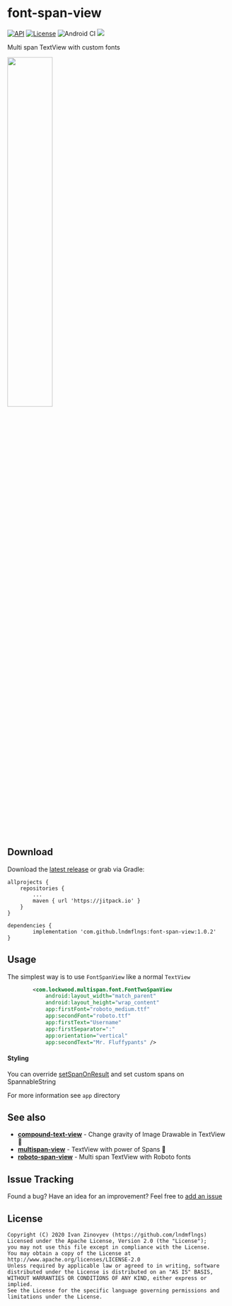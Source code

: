 # font-span-view
[![API](https://img.shields.io/badge/API-15%2B-orange.svg)](https://android-arsenal.com/api?level=15)
[![License](https://img.shields.io/badge/license-Apache%202-red.svg)](https://www.apache.org/licenses/LICENSE-2.0)
![Android CI](https://github.com/lndmflngs/font-span-view/workflows/Android%20CI/badge.svg)
[![](https://jitpack.io/v/lndmflngs/font-span-view.svg)](https://jitpack.io/#lndmflngs/font-span-view)

Multi span TextView with custom fonts

<img src="https://github.com/lndmflngs/font-span-view/blob/master/art/1.png?raw=true" width="45%" />

## Download
Download the [latest release][1] or grab via Gradle:

```
allprojects {
    repositories {
        ...
        maven { url 'https://jitpack.io' }
    }
}
```
```
dependencies {
        implementation 'com.github.lndmflngs:font-span-view:1.0.2'
}
```
## Usage
The simplest way is to use `FontSpanView` like a normal `TextView`

```xml
        <com.lockwood.multispan.font.FontTwoSpanView
            android:layout_width="match_parent"
            android:layout_height="wrap_content"
            app:firstFont="roboto_medium.ttf"
            app:secondFont="roboto.ttf"
            app:firstText="Username"
            app:firstSeparator=":"
            app:orientation="vertical"
            app:secondText="Mr. Fluffypants" />
```
#### Styling
You can override [setSpanOnResult][2] and set custom spans on SpannableString

For more information see `app` directory

## See also 
* [**compound-text-view**](https://github.com/lndmflngs/compound-text-view) - Change gravity of Image Drawable in TextView 🌌
* [**multispan-view**](https://github.com/lndmflngs/multispan-view) - TextView with power of Spans 💪
* [**roboto-span-view**](https://github.com/lndmflngs/roboto-span-view) - Multi span TextView with Roboto fonts

## Issue Tracking
Found a bug? Have an idea for an improvement? Feel free to [add an issue](../../issues)

## License

```
Copyright (C) 2020 Ivan Zinovyev (https://github.com/lndmflngs)
Licensed under the Apache License, Version 2.0 (the "License");
you may not use this file except in compliance with the License.
You may obtain a copy of the License at
http://www.apache.org/licenses/LICENSE-2.0
Unless required by applicable law or agreed to in writing, software
distributed under the License is distributed on an "AS IS" BASIS,
WITHOUT WARRANTIES OR CONDITIONS OF ANY KIND, either express or implied.
See the License for the specific language governing permissions and
limitations under the License.
```
[1]: https://github.com/lndmflngs/font-span-view/releases/latest
[2]: https://github.com/lndmflngs/font-span-view/blob/master/app/src/main/java/com/lockwood/fontspandemo/view/HighlightTextView.kt#L67
